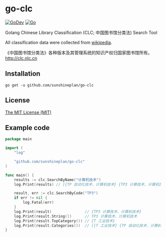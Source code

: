 # go-clc

[![GoDev](https://img.shields.io/static/v1?label=godev&message=reference&color=00add8)][godev]
[![Go](https://github.com/sunshineplan/go-clc/workflows/Test/badge.svg)][actions]

[godev]: https://pkg.go.dev/github.com/sunshineplan/go-clc "Documentation"
[actions]: https://github.com/sunshineplan/go-clc/actions "GitHub Actions Page"

Golang Chinese Library Classification (CLC; 中国图书馆分类法) Search Tool

All classification data were collected from [wikipedia](https://zh.wikipedia.org/wiki/%E4%B8%AD%E5%9B%BD%E5%9B%BE%E4%B9%A6%E9%A6%86%E5%88%86%E7%B1%BB%E6%B3%95).

《中国图书馆分类法》各种版本及其管理系统的知识产权归国家图书馆所有。http://clc.nlc.cn

## Installation

    go get -u github.com/sunshineplan/go-clc

## License

[The MIT License (MIT)](https://raw.githubusercontent.com/sunshineplan/go-clc/main/LICENSE)

## Example code

```go
package main

import (
	"log"

	"github.com/sunshineplan/go-clc"
)

func main() {
	results := clc.SearchByName("计算机技术")
	log.Print(results) // [{TP 自动化技术、计算机技术} {TP3 计算技术、计算机技术}]

	result, err := clc.SearchByCode("TP3")
	if err != nil {
		log.Fatal(err)
	}
	log.Print(result)               // {TP3 计算技术、计算机技术}
	log.Print(result.String())      // TP3 计算技术、计算机技术
	log.Print(result.TopCategory()) // {T 工业技术}
	log.Print(result.Categories())  // [{T 工业技术} {TP 自动化技术、计算机技术} {TP3 计算技术、计算机技术}]
}
```
